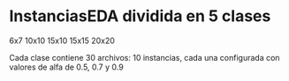 # InstanciasEDA dividida en 5 clases
6x7
10x10
15x10
15x15
20x20

Cada clase contiene 30 archivos:
10 instancias, cada una configurada con valores de alfa de 0.5, 0.7 y 0.9
